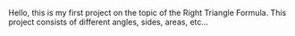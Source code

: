 Hello, this is my first project on the topic of the Right Triangle Formula. This project consists of different angles, sides, areas, etc...
